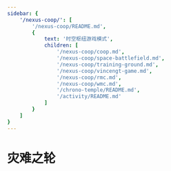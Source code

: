 ```yaml
---
sidebar: {
    '/nexus-coop/': [
        '/nexus-coop/README.md',
        {
            text: '时空枢纽游戏模式',
            children: [
                '/nexus-coop/coop.md',
                '/nexus-coop/space-battlefield.md',
                '/nexus-coop/training-ground.md',
                '/nexus-coop/vincengt-game.md',
                '/nexus-coop/rmc.md',
                '/nexus-coop/wmc.md',
                '/chrono-temple/README.md',
                '/activity/README.md'
            ]
        }
    ]
}
---
```


# 灾难之轮